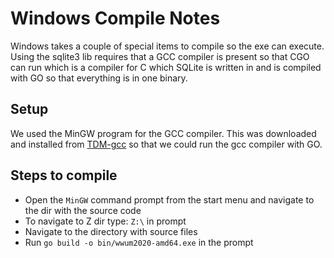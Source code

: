 # Windows Compile Notes

Windows takes a couple of special items to compile so the exe can execute. Using the sqlite3 lib requires that a GCC compiler is present so that CGO can run which is a compiler
for C which SQLite is written in and is compiled with GO so that everything is in one binary.

## Setup
We used the MinGW program for the GCC compiler. This was downloaded and installed from [TDM-gcc](https://jmeubank.github.io/tdm-gcc/) so that we could run the gcc compiler with GO.

## Steps to compile
- Open the `MinGW` command prompt from the start menu and navigate to the dir with the source code
- To navigate to Z dir type: `Z:\` in prompt
- Navigate to the directory with source files
- Run `go build -o bin/wwum2020-amd64.exe` in the prompt

